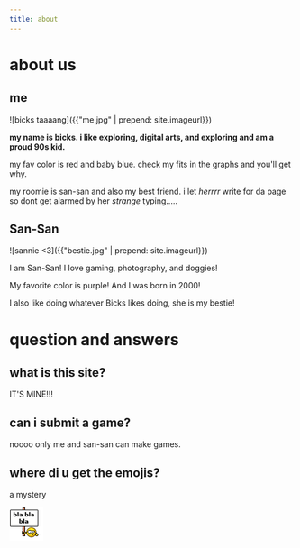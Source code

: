 ```yaml
---
title: about
---
```

# about us
## me
![bicks taaaang]({{"me.jpg" | prepend: site.imageurl}})

**my name is bicks. i like exploring, digital arts, and exploring and am a proud 90s kid.**

my fav color is red and baby blue. check my fits in the graphs and you'll get why.

my roomie is san-san and also my best friend. i let *herrrr* write for da page so dont get alarmed by her *strange* typing.....

## San-San
![sannie <3]({{"bestie.jpg" | prepend: site.imageurl}})

I am San-San! I love gaming, photography, and doggies!

My favorite color is purple! And I was born in 2000!

I also like doing whatever Bicks likes doing, she is my bestie!

# question and answers
## what is this site?
IT'S MINE!!!

## can i submit a game?
noooo only me and san-san can make games.

## where di u get the emojis?
a mystery

![](assets/images/smileys/blablabla.gif)